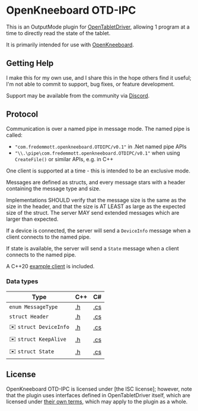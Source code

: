 # OpenKneeboard OTD-IPC

This is an OutputMode plugin for [OpenTabletDriver], allowing 1 program at a time to directly read the state of the tablet.

It is primarily intended for use with [OpenKneeboard].

## Getting Help

I make this for my own use, and I share this in the hope others find it useful; I'm not able to commit to support, bug fixes, or feature development.    

Support may be available from the community via [Discord].

## Protocol

Communication is over a named pipe in message mode. The named pipe is called:
- `"com.fredemmott.openkneeboard.OTDIPC/v0.1"` in .Net named pipe APIs
- `"\\.\pipe\com.fredemmott.openkneeboard.OTDIPC/v0.1"` when using `CreateFile()` or similar APIs, e.g. in C++

One client is supported at a time - this is intended to be an exclusive mode.

Messages are defined as structs, and every message stars with a header containing the message type and size.

Implementations SHOULD verify that the message size is the same as the size in the header, and that the size is AT LEAST as large as the expected size of the struct. The server MAY send extended messages which are larger than expected.

If a device is connected, the server will send a `DeviceInfo` message when a client connects to the named pipe.

If state is available, the server will send a `State` message when a client connects to the named pipe.

A C++20 [example client](OTDIPC-TestClient/OTDIPC-TestClient.cpp) is included.

### Data types

| Type | C++ | C# |
|------|-----|----|
| `enum MessageType` | [.h](include/OTD-IPC/MessageType.h) | [.cs](OTDIPC/MessageType.cs) |
| `struct Header` | [.h](include/OTD-IPC/Header.h) | [.cs](OTDIPC/Header.cs) |
| ✉️ `struct DeviceInfo` | [.h](include/OTD-IPC/DeviceInfo.h) | [.cs](OTDIPC/DeviceInfo.cs) |
| ✉️ `struct KeepAlive` | [.h](include/OTD-IPC/KeepAlive.h) | [.cs](OTDIPC/KeepAlive.cs) |
| ✉️ `struct State` | [.h](include/OTD-IPC/State.h) | [.cs](OTDIPC/State.cs) |

## License

OpenKneeboard OTD-IPC is licensed under [the ISC license]; however, note that the plugin uses interfaces defined in OpenTabletDriver itself, which are licensed under [their own terms](OpenTabletDriver-LICENSE), which may apply to the plugin as a whole.

[Discord]: https://go.openkneeboard.com/discord
[OpenKneeboard]: https://github.com/OpenKneeboard/OpenKneeboard
[OpenTabletDriver]: https://opentabletdriver.net/
